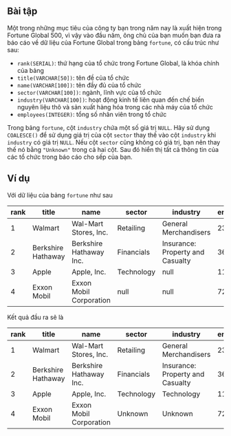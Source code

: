## Bài tập
Một trong những mục tiêu của công ty bạn trong năm nay là xuất hiện trong Fortune Global 500, vì vậy vào đầu năm, ông chủ của bạn muốn bạn đưa ra báo cáo về dữ liệu của Fortune Global trong bảng `fortune`, có cấu trúc như sau:

- `rank(SERIAL)`: thứ hạng của tổ chức trong Fortune Global, là khóa chính của bảng
- `title(VARCHAR[50])`: tên đề của tổ chức
- `name(VARCHAR[100])`: tên đầy đủ của tổ chức
- `sector(VARCHAR[100])`: ngành, lĩnh vực của tổ chức
- `industry(VARCHAR[100])`: hoạt động kinh tế liên quan đến chế biến nguyên liệu thô và sản xuất hàng hóa trong các nhà máy của tổ chức
- `employees(INTEGER)`: tổng số nhân viên trong tổ chức

Trong bảng `fortune`, cột `industry` chứa một số giá trị `NULL`. Hãy sử dụng `COALESCE()` để sử dụng giá trị của cột `sector` thay thế vào cột `industry` khi `industry` có giá trị `NULL`. Nếu cột `sector` cũng không có giá trị, bạn nên thay thế nó bằng `"Unknown"` trong cả hai cột. Sau đó hiển thị tất cả thông tin của các tổ chức trong báo cáo cho sếp của bạn.

## Ví dụ
Với dữ liệu của bảng `fortune` như sau

| rank | title | name	| sector | industry	| employees |
|------|-------|------|--------|----------|-----------|
| 1	| Walmart	| Wal-Mart Stores, Inc.	| Retailing	| General Merchandisers | 2300000 | 
| 2	| Berkshire Hathaway | Berkshire Hathaway Inc.	| Financials | Insurance: Property and Casualty | 367700 |
| 3	| Apple	| Apple, Inc. | Technology | null | 116000 | 
| 4	| Exxon Mobil	| Exxon Mobil Corporation	| null | null | 72700 |

Kết quả đầu ra sẽ là

| rank | title | name	| sector | industry	| employees |
|------|-------|------|--------|----------|-----------|
| 1	| Walmart	| Wal-Mart Stores, Inc.	| Retailing	| General Merchandisers | 2300000 | 
| 2	| Berkshire Hathaway | Berkshire Hathaway Inc.	| Financials | Insurance: Property and Casualty | 367700 |
| 3	| Apple	| Apple, Inc. | Technology | Technology	| 116000 |
| 4	| Exxon Mobil	| Exxon Mobil Corporation	| Unknown| 	Unknown	| 72700 |
